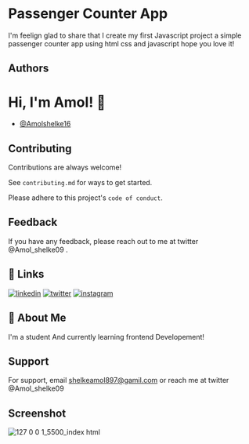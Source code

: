 # Passenger Counter App

I'm feelign glad to share that I create my first Javascript project a simple passenger counter app using html css and javascript hope you love it!

## Authors

# Hi, I'm Amol! 👋

- [@Amolshelke16](https://www.github.com/Amolshelke2)

## Contributing

Contributions are always welcome!

See `contributing.md` for ways to get started.

Please adhere to this project's `code of conduct`.

## Feedback

If you have any feedback, please reach out to me at twitter @Amol_shelke09 .


## 🔗 Links

[![linkedin](https://img.shields.io/badge/linkedin-0A66C2?style=for-the-badge&logo=linkedin&logoColor=white)](https://www.linkedin.com/)
[![twitter](https://img.shields.io/badge/twitter-1DA1F2?style=for-the-badge&logo=twitter&logoColor=white)](https://twitter.com/)
[![instagram](https://img.shields.io/badge/instagram-1DA1F2?style=for-the-badge&logo=instagram&logoColor=)](https://instagram.com/)

## 🚀 About Me

I'm a student And currently learning frontend Developement!

## Support

For support, email shelkeamol897@gamil.com or reach me at twitter @Amol_shelke09

## Screenshot
![127 0 0 1_5500_index html](https://user-images.githubusercontent.com/95171638/144090847-46221f01-34f0-4246-8e71-f249a86f3638.png)
